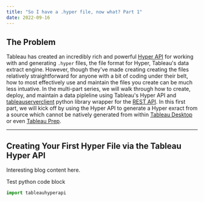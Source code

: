 ```yaml
---
title: "So I have a .hyper file, now what? Part 1"
date: 2022-09-16
---
```


## The Problem

Tableau has created an incredibly rich and powerful [Hyper API](https://help.tableau.com/current/api/hyper_api/en-us/index.html) for working with and generating `.hyper` files, the file format for Hyper, Tableau's data extract engine. However, though they've made creating creating the files relatively straightforward for anyone with a bit of coding under their belt, how to most effectively use and maintain the files you create can be much less intuative. In the multi-part series, we will walk through how to create, deploy, and maintain a data pipleline using Tableau's Hyper API and [tableauserverclient](https://tableau.github.io/server-client-python/) python library wrapper for the [REST API](https://help.tableau.com/current/api/rest_api/en-us/REST/rest_api.htm). In this first part, we will kick off by using the Hyper API to generate a Hyper exract from a source which cannot be natively generated from within [Tableau Desktop](https://www.tableau.com/products/desktop) or even [Tableau Prep](https://www.tableau.com/products/prep).

---

## Creating Your First Hyper File via the Tableau Hyper API

Interesting blog content here.

Test python code block
```python
import tableauhyperapi
```

